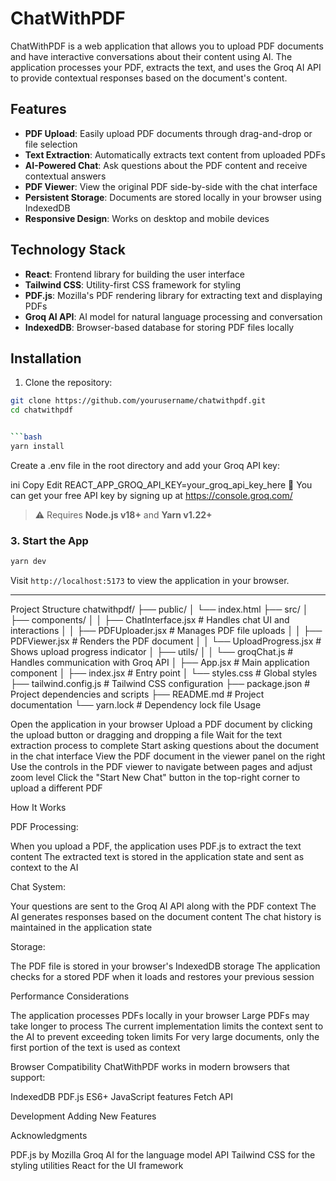 # ChatWithPDF

ChatWithPDF is a web application that allows you to upload PDF documents and have interactive conversations about their content using AI. The application processes your PDF, extracts the text, and uses the Groq AI API to provide contextual responses based on the document's content.

## Features

- **PDF Upload**: Easily upload PDF documents through drag-and-drop or file selection
- **Text Extraction**: Automatically extracts text content from uploaded PDFs
- **AI-Powered Chat**: Ask questions about the PDF content and receive contextual answers
- **PDF Viewer**: View the original PDF side-by-side with the chat interface
- **Persistent Storage**: Documents are stored locally in your browser using IndexedDB
- **Responsive Design**: Works on desktop and mobile devices

## Technology Stack

- **React**: Frontend library for building the user interface
- **Tailwind CSS**: Utility-first CSS framework for styling
- **PDF.js**: Mozilla's PDF rendering library for extracting text and displaying PDFs
- **Groq AI API**: AI model for natural language processing and conversation
- **IndexedDB**: Browser-based database for storing PDF files locally

## Installation

1. Clone the repository:

````bash
git clone https://github.com/yourusername/chatwithpdf.git
cd chatwithpdf


```bash
yarn install
````

Create a .env file in the root directory and add your Groq API key:

ini
Copy
Edit
REACT_APP_GROQ_API_KEY=your_groq_api_key_here
🔑 You can get your free API key by signing up at https://console.groq.com/



> ⚠️ Requires **Node.js v18+** and **Yarn v1.22+**

### 3. Start the App

```bash
yarn dev
```

Visit `http://localhost:5173` to view the application in your browser.

---

Project Structure
chatwithpdf/
├── public/
│ └── index.html
├── src/
│ ├── components/
│ │ ├── ChatInterface.jsx # Handles chat UI and interactions
│ │ ├── PDFUploader.jsx # Manages PDF file uploads
│ │ ├── PDFViewer.jsx # Renders the PDF document
│ │ └── UploadProgress.jsx # Shows upload progress indicator
│ ├── utils/
│ │ └── groqChat.js # Handles communication with Groq API
│ ├── App.jsx # Main application component
│ ├── index.jsx # Entry point
│ └── styles.css # Global styles
├── tailwind.config.js # Tailwind CSS configuration
├── package.json # Project dependencies and scripts
├── README.md # Project documentation
└── yarn.lock # Dependency lock file
Usage

Open the application in your browser
Upload a PDF document by clicking the upload button or dragging and dropping a file
Wait for the text extraction process to complete
Start asking questions about the document in the chat interface
View the PDF document in the viewer panel on the right
Use the controls in the PDF viewer to navigate between pages and adjust zoom level
Click the "Start New Chat" button in the top-right corner to upload a different PDF

How It Works

PDF Processing:

When you upload a PDF, the application uses PDF.js to extract the text content
The extracted text is stored in the application state and sent as context to the AI

Chat System:

Your questions are sent to the Groq AI API along with the PDF context
The AI generates responses based on the document content
The chat history is maintained in the application state

Storage:

The PDF file is stored in your browser's IndexedDB storage
The application checks for a stored PDF when it loads and restores your previous session

Performance Considerations

The application processes PDFs locally in your browser
Large PDFs may take longer to process
The current implementation limits the context sent to the AI to prevent exceeding token limits
For very large documents, only the first portion of the text is used as context

Browser Compatibility
ChatWithPDF works in modern browsers that support:

IndexedDB
PDF.js
ES6+ JavaScript features
Fetch API

Development
Adding New Features

Acknowledgments

PDF.js by Mozilla
Groq AI for the language model API
Tailwind CSS for the styling utilities
React for the UI framework
